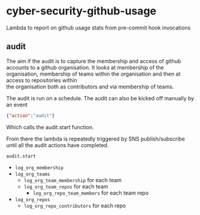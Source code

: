 # cyber-security-github-usage
Lambda to report on github usage stats from pre-commit hook invocations

## audit

The aim if the audit is to capture the membership and access of 
github accounts to a github organisation. It looks at membership
of the organisation, membership of teams within the 
organisation and then at access to repositories within  
the organisation both as contributors and via 
membership of teams. 
 
The audit is run on a schedule. The audit can also be kicked off manually by an event 

```json
{"action":"audit"}
``` 

Which calls the audit.start function. 

From there the lambda is repeatedly 
triggered by SNS publish/subscribe 
until all the audit actions have 
completed. 

`audit.start`
- `log_org_membership`
- `log_org_teams`
    - `log_org_team_membership` for each team
    - `log_org_team_repos` for each team
        - `log_org_repo_team_members` for each team repo
- `log_org_repos`
    - `log_org_repo_contributors` for each repo